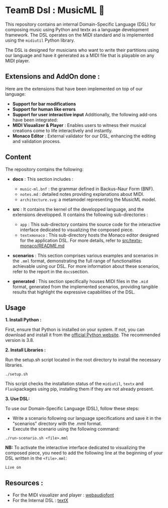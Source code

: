 # TeamB Dsl : MusicML 🎵 

This repository contains an internal Domain-Specific Language (DSL) for composing music using Python and textx as a language development framework. The DSL operates on the MIDI standard and is implemented using the `midiutil` Python library.

The DSL is designed for musicians who want to write their partitions using our language and have it generated as a MIDI file that is playable on any MIDI player.

## Extensions and AddOn done :
Here are the extensions that have been implemented on top of our language:
- **Support for bar modifications** 
- **Support for human like errors**
- **Support for user interactive input**
Additionally, the following add-ons have been integrated:
- **MIDI Visualizer & Player** : Enables users to witness their musical creations come to life interactively and instantly.
- **Monaco Editor** : External validator for our DSL, enhancing the editing and validation process.

## Content

The repository contains the following:

- **docs** : This section includes :
  - `music-ml.bnf` : the grammar defined in Backus–Naur Form (BNF).
  - `notes.md` : detailed notes providing explanations about MIDI.
  - `architecture.svg`: a metamodel representing the MusicML model.

- **src** : It contains the kernel of the developped language, and the extensions developped. It contains the following sub-directories :
  - `app`  : This sub-directory contains the source code for the interactive interface dedicated to visualizing the composed piece.
  - `textxmonaco` : This sub-directory hosts the Monaco editor designed for the application DSL. For more details, refer to [src/textx-monaco/README.md](https://github.com/benaissanadim/DSL-MusicML-TeamB/blob/main/src/textx-monaco/README.md) 

- **scenarios** : This section comprises various examples and scenarios in the `.mml` format, demonstrating the full range of functionalities achievable using our DSL. For more information about these scenarios, refer to the report in the `docs`section.

- **generated** : This section specifically houses MIDI files in the `.mid` format, generated from the implemented scenarios, providing tangible results that highlight the expressive capabilities of the DSL.

## Usage
**1. Install Python :**

First, ensure that Python is installed on your system. If not, you can download and install it from the [official Python website](https://www.python.org/). The recommended version is 3.8.

**2. Install Libraries :**

Run the setup.sh script located in the root directory  to install the necessary libraries.
```
./setup.sh
```
This script checks the installation status of the  `midiutil`, `textx` and  `Flask`packages using pip, installing them if they are not already present.

**3. Use DSL:**

To use our Domain-Specific Language (DSL), follow these steps:
- Write  a scenario following our language specifications and save it in the "scenarios" directory with the .mml format.
-  Execute the scenario using the following command:
```
./run-scenario.sh <file>.mml
```
**NB:**
To activate the interactive interface dedicated to visualizing the composed piece, you need to add the following line at the beginning of your DSL written in the `<file>.mml`:
```plaintext
Live on
```

## Resources :

- For the MIDI visualizer and player : [webaudiofont](https://surikov.github.io/webaudiofont/)
- For the Internal DSL : [textX](https://github.com/textX)
